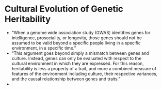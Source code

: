 # Cultural Evolution of Genetic Heritability
- "When a genome wide association study (GWAS) identifies genes for intelligence, prosociality, or longevity, those genes should not be assumed to be valid beyond a specific people living in a specific environment, in a specific time."
- "This argument goes beyond simply a mismatch between genes and culture. Instead, genes can only be evaluated with respect to the cultural environment in which they are expressed. For this reason, heritability is less a property of a trait, and more a combined measure of features of the environment including culture, their respective variances, and the causal relationship between genes and traits."
- 
